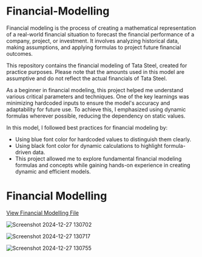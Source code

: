 # Financial-Modelling
Financial modeling is the process of creating a mathematical representation of a real-world financial situation to forecast the financial performance of a company, project, or investment. It involves analyzing historical data, making assumptions, and applying formulas to project future financial outcomes.

This repository contains the financial modeling of Tata Steel, created for practice purposes. Please note that the amounts used in this model are assumptive and do not reflect the actual financials of Tata Steel.

As a beginner in financial modeling, this project helped me understand various critical parameters and techniques. One of the key learnings was minimizing hardcoded inputs to ensure the model's accuracy and adaptability for future use. To achieve this, I emphasized using dynamic formulas wherever possible, reducing the dependency on static values.

In this model, I followed best practices for financial modeling by:

- Using blue font color for hardcoded values to distinguish them clearly.
- Using black font color for dynamic calculations to highlight formula-driven data.
- This project allowed me to explore fundamental financial modeling formulas and concepts while gaining hands-on experience in creating dynamic and efficient models.

# Financial Modelling

<a href = "https://github.com/AnjaliBanga02/Financial-Modelling/blob/main/Financial%20Modelling.xlsx"> View Financial Modelling File</a>


![Screenshot 2024-12-27 130702](https://github.com/user-attachments/assets/195f40ae-7b95-4b80-bf82-c4fbdf1ccb2c)


![Screenshot 2024-12-27 130717](https://github.com/user-attachments/assets/36665559-99f4-414e-bfef-c6c211f432a3)


![Screenshot 2024-12-27 130755](https://github.com/user-attachments/assets/88c42593-b114-4285-b169-ddf6ade3b875)




